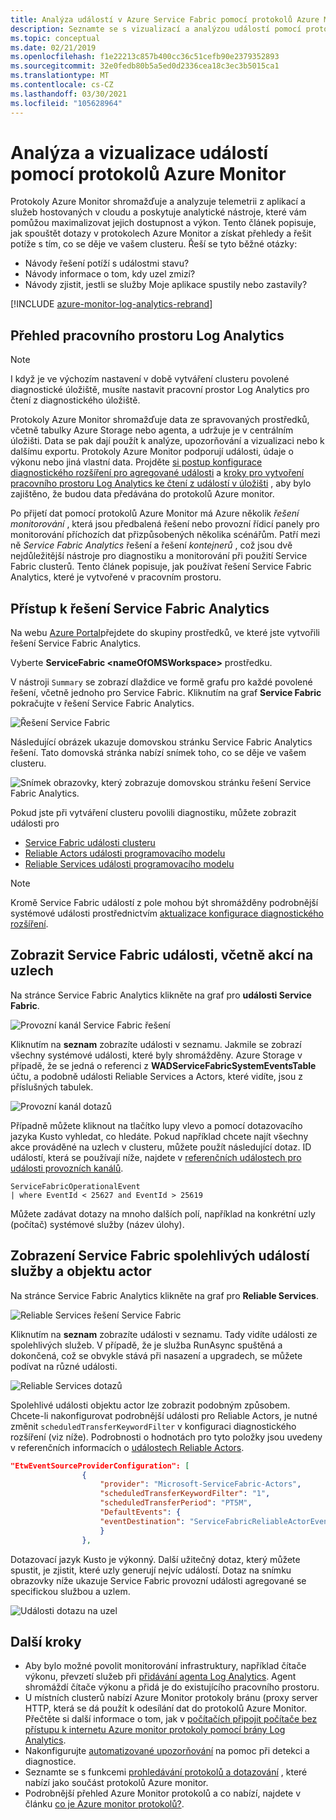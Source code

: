 ```yaml
---
title: Analýza událostí v Azure Service Fabric pomocí protokolů Azure Monitor
description: Seznamte se s vizualizací a analýzou událostí pomocí protokolů Azure Monitor pro monitorování a diagnostiku clusterů Azure Service Fabric.
ms.topic: conceptual
ms.date: 02/21/2019
ms.openlocfilehash: f1e22213c857b400cc36c51cefb90e2379352893
ms.sourcegitcommit: 32e0fedb80b5a5ed0d2336cea18c3ec3b5015ca1
ms.translationtype: MT
ms.contentlocale: cs-CZ
ms.lasthandoff: 03/30/2021
ms.locfileid: "105628964"
---
```

# <a name="event-analysis-and-visualization-with-azure-monitor-logs"></a>Analýza a vizualizace událostí pomocí protokolů Azure Monitor
 Protokoly Azure Monitor shromažďuje a analyzuje telemetrii z aplikací a služeb hostovaných v cloudu a poskytuje analytické nástroje, které vám pomůžou maximalizovat jejich dostupnost a výkon. Tento článek popisuje, jak spouštět dotazy v protokolech Azure Monitor a získat přehledy a řešit potíže s tím, co se děje ve vašem clusteru. Řeší se tyto běžné otázky:

* Návody řešení potíží s událostmi stavu?
* Návody informace o tom, kdy uzel zmizí?
* Návody zjistit, jestli se služby Moje aplikace spustily nebo zastavily?

[!INCLUDE [azure-monitor-log-analytics-rebrand](../../includes/azure-monitor-log-analytics-rebrand.md)]

## <a name="overview-of-the-log-analytics-workspace"></a>Přehled pracovního prostoru Log Analytics

>[!NOTE] 
>I když je ve výchozím nastavení v době vytváření clusteru povolené diagnostické úložiště, musíte nastavit pracovní prostor Log Analytics pro čtení z diagnostického úložiště.

Protokoly Azure Monitor shromažďuje data ze spravovaných prostředků, včetně tabulky Azure Storage nebo agenta, a udržuje je v centrálním úložišti. Data se pak dají použít k analýze, upozorňování a vizualizaci nebo k dalšímu exportu. Protokoly Azure Monitor podporují události, údaje o výkonu nebo jiná vlastní data. Projděte [si postup konfigurace diagnostického rozšíření pro agregované události](service-fabric-diagnostics-event-aggregation-wad.md) a [kroky pro vytvoření pracovního prostoru Log Analytics ke čtení z událostí v úložišti](service-fabric-diagnostics-oms-setup.md) , aby bylo zajištěno, že budou data předávána do protokolů Azure monitor.

Po přijetí dat pomocí protokolů Azure Monitor má Azure několik *řešení monitorování* , která jsou předbalená řešení nebo provozní řídicí panely pro monitorování příchozích dat přizpůsobených několika scénářům. Patří mezi ně *Service Fabric Analytics* řešení a řešení *kontejnerů* , což jsou dvě nejdůležitější nástroje pro diagnostiku a monitorování při použití Service Fabric clusterů. Tento článek popisuje, jak používat řešení Service Fabric Analytics, které je vytvořené v pracovním prostoru.

## <a name="access-the-service-fabric-analytics-solution"></a>Přístup k řešení Service Fabric Analytics

Na webu [Azure Portal](https://portal.azure.com)přejdete do skupiny prostředků, ve které jste vytvořili řešení Service Fabric Analytics.

Vyberte **ServiceFabric \<nameOfOMSWorkspace\>** prostředku.

V nástroji `Summary` se zobrazí dlaždice ve formě grafu pro každé povolené řešení, včetně jednoho pro Service Fabric. Kliknutím na graf **Service Fabric** pokračujte v řešení Service Fabric Analytics.

![Řešení Service Fabric](media/service-fabric-diagnostics-event-analysis-oms/oms_service_fabric_summary.PNG)

Následující obrázek ukazuje domovskou stránku Service Fabric Analytics řešení. Tato domovská stránka nabízí snímek toho, co se děje ve vašem clusteru.

![Snímek obrazovky, který zobrazuje domovskou stránku řešení Service Fabric Analytics.](media/service-fabric-diagnostics-event-analysis-oms/oms_service_fabric_solution.PNG)

 Pokud jste při vytváření clusteru povolili diagnostiku, můžete zobrazit události pro 

* [Service Fabric události clusteru](service-fabric-diagnostics-event-generation-operational.md)
* [Reliable Actors události programovacího modelu](service-fabric-reliable-actors-diagnostics.md)
* [Reliable Services události programovacího modelu](service-fabric-reliable-services-diagnostics.md)

>[!NOTE]
>Kromě Service Fabric událostí z pole mohou být shromážděny podrobnější systémové události prostřednictvím [aktualizace konfigurace diagnostického rozšíření](service-fabric-diagnostics-event-aggregation-wad.md#log-collection-configurations).

## <a name="view-service-fabric-events-including-actions-on-nodes"></a>Zobrazit Service Fabric události, včetně akcí na uzlech

Na stránce Service Fabric Analytics klikněte na graf pro **události Service Fabric**.

![Provozní kanál Service Fabric řešení](media/service-fabric-diagnostics-event-analysis-oms/oms_service_fabric_events_selection.png)

Kliknutím na **seznam** zobrazíte události v seznamu. Jakmile se zobrazí všechny systémové události, které byly shromážděny. Azure Storage v případě, že se jedná o referenci z **WADServiceFabricSystemEventsTable** účtu, a podobně události Reliable Services a Actors, které vidíte, jsou z příslušných tabulek.
    
![Provozní kanál dotazů](media/service-fabric-diagnostics-event-analysis-oms/oms_service_fabric_events.png)

Případně můžete kliknout na tlačítko lupy vlevo a pomocí dotazovacího jazyka Kusto vyhledat, co hledáte. Pokud například chcete najít všechny akce prováděné na uzlech v clusteru, můžete použít následující dotaz. ID událostí, která se používají níže, najdete v [referenčních událostech pro události provozních kanálů](service-fabric-diagnostics-event-generation-operational.md).

```kusto
ServiceFabricOperationalEvent
| where EventId < 25627 and EventId > 25619 
```

Můžete zadávat dotazy na mnoho dalších polí, například na konkrétní uzly (počítač) systémové služby (název úlohy).

## <a name="view-service-fabric-reliable-service-and-actor-events"></a>Zobrazení Service Fabric spolehlivých událostí služby a objektu actor

Na stránce Service Fabric Analytics klikněte na graf pro **Reliable Services**.

![Reliable Services řešení Service Fabric](media/service-fabric-diagnostics-event-analysis-oms/oms_reliable_services_events_selection.png)

Kliknutím na **seznam** zobrazíte události v seznamu. Tady vidíte události ze spolehlivých služeb. V případě, že je služba RunAsync spuštěná a dokončená, což se obvykle stává při nasazení a upgradech, se můžete podívat na různé události. 

![Reliable Services dotazů](media/service-fabric-diagnostics-event-analysis-oms/oms_reliable_service_events.png)

Spolehlivé události objektu actor lze zobrazit podobným způsobem. Chcete-li nakonfigurovat podrobnější události pro Reliable Actors, je nutné změnit `scheduledTransferKeywordFilter` v konfiguraci diagnostického rozšíření (viz níže). Podrobnosti o hodnotách pro tyto položky jsou uvedeny v referenčních informacích o [událostech Reliable Actors](service-fabric-reliable-actors-diagnostics.md#keywords).

```json
"EtwEventSourceProviderConfiguration": [
                {
                    "provider": "Microsoft-ServiceFabric-Actors",
                    "scheduledTransferKeywordFilter": "1",
                    "scheduledTransferPeriod": "PT5M",
                    "DefaultEvents": {
                    "eventDestination": "ServiceFabricReliableActorEventTable"
                    }
                },
```

Dotazovací jazyk Kusto je výkonný. Další užitečný dotaz, který můžete spustit, je zjistit, které uzly generují nejvíc událostí. Dotaz na snímku obrazovky níže ukazuje Service Fabric provozní události agregované se specifickou službou a uzlem.

![Události dotazu na uzel](media/service-fabric-diagnostics-event-analysis-oms/oms_kusto_query.png)

## <a name="next-steps"></a>Další kroky

* Aby bylo možné povolit monitorování infrastruktury, například čítače výkonu, převzetí služeb při [přidávání agenta Log Analytics](service-fabric-diagnostics-oms-agent.md). Agent shromáždí čítače výkonu a přidá je do existujícího pracovního prostoru.
* U místních clusterů nabízí Azure Monitor protokoly bránu (proxy server HTTP, která se dá použít k odesílání dat do protokolů Azure Monitor. Přečtěte si další informace o tom, jak v [počítačích připojit počítače bez přístupu k internetu Azure monitor protokoly pomocí brány Log Analytics](../azure-monitor/agents/gateway.md).
* Nakonfigurujte  [automatizované upozorňování](../azure-monitor/alerts/alerts-overview.md) na pomoc při detekci a diagnostice.
* Seznamte se s funkcemi [prohledávání protokolů a dotazování](../azure-monitor/logs/log-query-overview.md) , které nabízí jako součást protokolů Azure monitor.
* Podrobnější přehled Azure Monitor protokolů a co nabízí, najdete v článku [co je Azure monitor protokolů?](../azure-monitor/overview.md).
